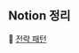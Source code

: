 ## Notion 정리
🧷 [전략 패턴](https://psychedelic-bayberry-d51.notion.site/1-79e6f3266013495c98dc699ca29962cb)
